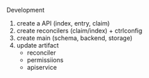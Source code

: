 Development

1. create a API (index, entry, claim)
2. create reconcilers (claim/index) + ctrlconfig
3. create main (schema, backend, storage)
4. update artifact
    - reconciler
    - permissiions
    - apiservice